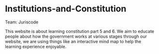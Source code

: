 # Institutions-and-Constitution

Team: Juriscode


This website is about learning constitution part 5 and 6.
We aim to educate people about how the government works at various stages through our website, we are using things like an interactive mind map to help the learning experience enjoyable.
